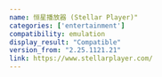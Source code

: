 ```yaml
---
name: 恒星播放器 (Stellar Player)"
categories: ['entertainment']
compatibility: emulation
display_result: "Compatible"
version_from: "2.25.1121.21"
link: https://www.stellarplayer.com/
---
```

